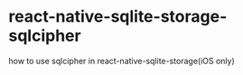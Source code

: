 # react-native-sqlite-storage-sqlcipher
how to use sqlcipher in  react-native-sqlite-storage(iOS only)
